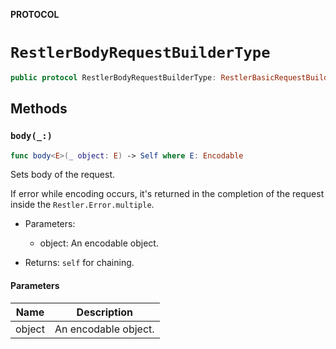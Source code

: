 **PROTOCOL**

# `RestlerBodyRequestBuilderType`

```swift
public protocol RestlerBodyRequestBuilderType: RestlerBasicRequestBuilderType
```

## Methods
### `body(_:)`

```swift
func body<E>(_ object: E) -> Self where E: Encodable
```

Sets body of the request.

If error while encoding occurs, it's returned in the completion of the request inside the `Restler.Error.multiple`.

- Parameters:
  - object: An encodable object.

- Returns: `self` for chaining.

#### Parameters

| Name | Description |
| ---- | ----------- |
| object | An encodable object. |